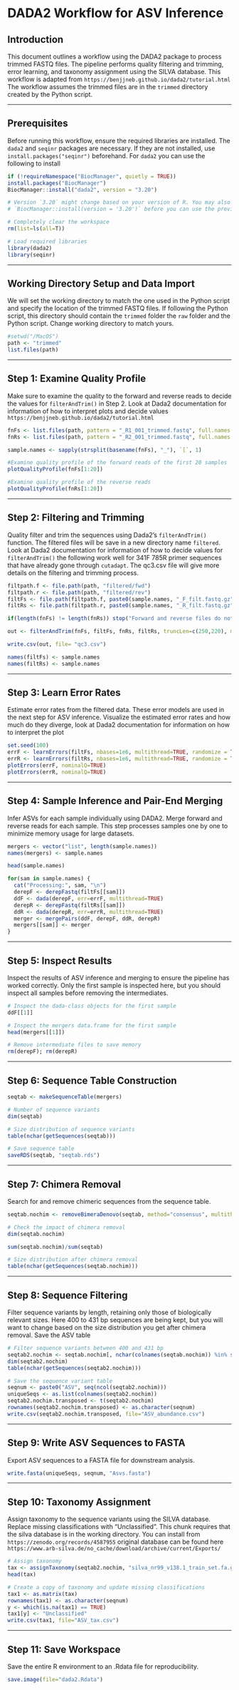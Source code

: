 DADA2 Workflow for ASV Inference
================

## Introduction

This document outlines a workflow using the DADA2 package to process
trimmed FASTQ files. The pipeline performs quality filtering and
trimming, error learning, and taxonomy assignment using the SILVA
database. This workflow is adapted from
`https://benjjneb.github.io/dada2/tutorial.html` The workflow assumes
the trimmed files are in the `trimmed` directory created by the Python
script.

------------------------------------------------------------------------

## Prerequisites

Before running this workflow, ensure the required libraries are
installed. The `dada2` and `seqinr` packages are necessary. If they are
not installed, use `install.packages("seqinr")` beforehand. For `dada2`
you can use the following to install
``` r
if (!requireNamespace("BiocManager", quietly = TRUE)) 
install.packages("BiocManager") 
BiocManager::install("dada2", version = "3.20")

# Version `3.20` might change based on your version of R. You may also need to update your packages using
# `BiocManager::install(version = '3.20')` before you can use the previous code

```


``` r
# Completely clear the workspace
rm(list=ls(all=T))

# Load required libraries
library(dada2)
library(seqinr)
```

------------------------------------------------------------------------

## Working Directory Setup and Data Import

We will set the working directory to match the one used in the Python
script and specify the location of the trimmed FASTQ files. If following
the Python script, this directory should contain the `trimmed` folder
the `raw` folder and the Python script. Change working directory to
match yours.

``` r
#setwd("/MacOS")
path <- "trimmed"
list.files(path)
```
------------------------------------------------------------------------

## Step 1: Examine Quality Profile

Make sure to examine the quality to the forward and reverse reads to
decide the values for `filterAndTrim()` in Step 2. Look at Dada2
documentation for information of how to interpret plots and decide
values `https://benjjneb.github.io/dada2/tutorial.html`

``` r
fnFs <- list.files(path, pattern = "_R1_001_trimmed.fastq", full.names = TRUE)
fnRs <- list.files(path, pattern = "_R2_001_trimmed.fastq", full.names = TRUE)

sample.names <- sapply(strsplit(basename(fnFs), "_"), `[`, 1)

#Examine quality profile of the forward reads of the first 20 samples
plotQualityProfile(fnFs[1:20])

#Examine quality profile of the reverse reads
plotQualityProfile(fnRs[1:20])
```
------------------------------------------------------------------------

## Step 2: Filtering and Trimming

Quality filter and trim the sequences using Dada2’s `filterAndTrim()`
function. The filtered files will be save in a new directory name
`filtered`. Look at Dada2 documentation for information of how to decide
values for `filterAndTrim()` the following work well for 341F 785R
primer sequences that have already gone through `cutadapt`. The qc3.csv
file will give more details on the filtering and trimming process.

``` r
filtpath.f <- file.path(path, "filtered/fwd")
filtpath.r <- file.path(path, "filtered/rev")
filtFs <- file.path(filtpath.f, paste0(sample.names, "_F_filt.fastq.gz"))
filtRs <- file.path(filtpath.r, paste0(sample.names, "_R_filt.fastq.gz"))

if(length(fnFs) != length(fnRs)) stop("Forward and reverse files do not match.")

out <- filterAndTrim(fnFs, filtFs, fnRs, filtRs, truncLen=c(250,220), maxN=0, maxEE=c(2,6), truncQ=2, rm.phix=T, compress=T, multithread=F)

write.csv(out, file= "qc3.csv")

names(filtFs) <- sample.names
names(filtRs) <- sample.names
```

------------------------------------------------------------------------

## Step 3: Learn Error Rates

Estimate error rates from the filtered data. These error models are used
in the next step for ASV inference. Visualize the estimated error rates
and how much do they diverge, look at Dada2 documentation for
information on how to interpret the plot

``` r
set.seed(100)
errF <- learnErrors(filtFs, nbases=1e6, multithread=TRUE, randomize = TRUE)
errR <- learnErrors(filtRs, nbases=1e6, multithread=TRUE, randomize = TRUE)
plotErrors(errF, nominalQ=TRUE)
plotErrors(errR, nominalQ=TRUE)
```
------------------------------------------------------------------------

## Step 4: Sample Inference and Pair-End Merging

Infer ASVs for each sample individually using DADA2. Merge forward and
reverse reads for each sample. This step processes samples one by one to
minimize memory usage for large datasets.

``` r
mergers <- vector("list", length(sample.names))
names(mergers) <- sample.names

head(sample.names)

for(sam in sample.names) {
  cat("Processing:", sam, "\n")
  derepF <- derepFastq(filtFs[[sam]])
  ddF <- dada(derepF, err=errF, multithread=TRUE)
  derepR <- derepFastq(filtRs[[sam]])
  ddR <- dada(derepR, err=errR, multithread=TRUE)
  merger <- mergePairs(ddF, derepF, ddR, derepR)
  mergers[[sam]] <- merger
}
```
------------------------------------------------------------------------

## Step 5: Inspect Results

Inspect the results of ASV inference and merging to ensure the pipeline
has worked correctly. Only the first sample is inspected here, but you
should inspect all samples before removing the intermediates.

``` r
# Inspect the dada-class objects for the first sample
ddF[[1]]

# Inspect the mergers data.frame for the first sample
head(mergers[[1]])

# Remove intermediate files to save memory
rm(derepF); rm(derepR)
```

------------------------------------------------------------------------

## Step 6: Sequence Table Construction

``` r
seqtab <- makeSequenceTable(mergers)

# Number of sequence variants
dim(seqtab)

# Size distribution of sequence variants
table(nchar(getSequences(seqtab)))

# Save sequence table
saveRDS(seqtab, "seqtab.rds")
```

------------------------------------------------------------------------

## Step 7: Chimera Removal

Search for and remove chimeric sequences from the sequence table.

``` r
seqtab.nochim <- removeBimeraDenovo(seqtab, method="consensus", multithread=TRUE, verbose=TRUE)

# Check the impact of chimera removal
dim(seqtab.nochim)

sum(seqtab.nochim)/sum(seqtab)

# Size distribution after chimera removal
table(nchar(getSequences(seqtab.nochim)))
```
------------------------------------------------------------------------

## Step 8: Sequence Filtering

Filter sequence variants by length, retaining only those of biologically
relevant sizes. Here 400 to 431 bp sequences are being kept, but you
will want to change based on the size distribution you get after chimera
removal. Save the ASV table

``` r
# Filter sequence variants between 400 and 431 bp
seqtab2.nochim <- seqtab.nochim[, nchar(colnames(seqtab.nochim)) %in% seq(400, 431)]
dim(seqtab2.nochim)
table(nchar(getSequences(seqtab2.nochim)))

# Save the sequence variant table
seqnum <- paste0("ASV", seq(ncol(seqtab2.nochim))) 
uniqueSeqs <- as.list(colnames(seqtab2.nochim))   
seqtab2.nochim.transposed <- t(seqtab2.nochim)  
rownames(seqtab2.nochim.transposed) <- as.character(seqnum) 
write.csv(seqtab2.nochim.transposed, file="ASV_abundance.csv") 
```

------------------------------------------------------------------------

## Step 9: Write ASV Sequences to FASTA

Export ASV sequences to a FASTA file for downstream analysis.

``` r
write.fasta(uniqueSeqs, seqnum, "Asvs.fasta")
```

------------------------------------------------------------------------

## Step 10: Taxonomy Assignment

Assign taxonomy to the sequence variants using the SILVA database.
Replace missing classifications with “Unclassified”. This chunk requires
that the silva database is in the working directory. You can install
from `https://zenodo.org/records/4587955` original database can be found
here
`https://www.arb-silva.de/no_cache/download/archive/current/Exports/`

``` r
# Assign taxonomy
tax <- assignTaxonomy(seqtab2.nochim, "silva_nr99_v138.1_train_set.fa.gz", multithread=TRUE, minBoot=60)
head(tax)

# Create a copy of taxonomy and update missing classifications
tax1 <- as.matrix(tax)
rownames(tax1) <- as.character(seqnum)
y <- which(is.na(tax1) == TRUE) 
tax1[y] <- "Unclassified"       
write.csv(tax1, file="ASV_tax.csv") 
```

------------------------------------------------------------------------

## Step 11: Save Workspace

Save the entire R environment to an .Rdata file for reproducibility.

``` r
save.image(file="dada2.Rdata")
```
